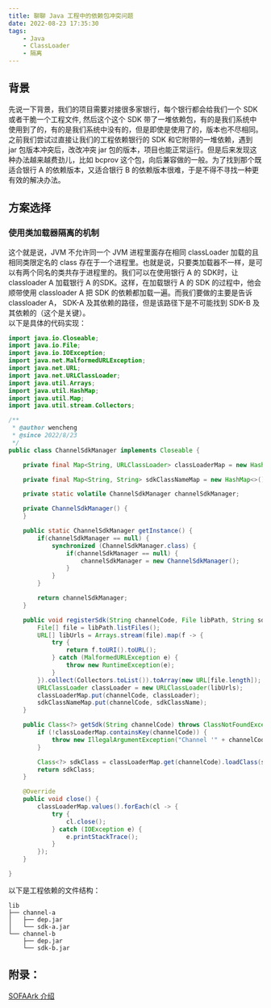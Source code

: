 ```yaml
---
title: 聊聊 Java 工程中的依赖包冲突问题
date: 2022-08-23 17:35:30
tags: 
    - Java
    - ClassLoader
    - 隔离
---
```

## 背景
先说一下背景，我们的项目需要对接很多家银行，每个银行都会给我们一个 SDK 或者干脆一个工程文件, 然后这个这个 SDK 带了一堆依赖包，有的是我们系统中使用到了的，有的是我们系统中没有的，但是即使是使用了的，版本也不尽相同。之前我们尝试过直接让我们的工程依赖银行的 SDK 和它附带的一堆依赖，遇到 jar 包版本冲突后，改改冲突 jar 包的版本，项目也能正常运行。但是后来发现这种办法越来越费劲儿，比如 bcprov 这个包，向后兼容做的一般。为了找到那个既适合银行 A 的依赖版本，又适合银行 B 的依赖版本很难，于是不得不寻找一种更有效的解决办法。

## 方案选择
### 使用类加载器隔离的机制
这个就是说，JVM 不允许同一个 JVM 进程里面存在相同 classLoader 加载的且相同类限定名的 class 存在于一个进程里。也就是说，只要类加载器不一样，是可以有两个同名的类共存于进程里的。我们可以在使用银行 A 的 SDK时，让 classloader A 加载银行 A 的SDK。这样，在加载银行 A 的 SDK 的过程中，他会顺带使用 classloader A 把 SDK 的依赖都加载一遍。而我们要做的主要是告诉 classloader A， SDK-A 及其依赖的路径，但是该路径下是不可能找到 SDK-B 及其依赖的（这个是关键）。  
以下是具体的代码实现：
```java
import java.io.Closeable;
import java.io.File;
import java.io.IOException;
import java.net.MalformedURLException;
import java.net.URL;
import java.net.URLClassLoader;
import java.util.Arrays;
import java.util.HashMap;
import java.util.Map;
import java.util.stream.Collectors;

/**
 * @author wencheng
 * @since 2022/8/23
 */
public class ChannelSdkManager implements Closeable {

	private final Map<String, URLClassLoader> classLoaderMap = new HashMap<>();

	private final Map<String, String> sdkClassNameMap = new HashMap<>();

	private static volatile ChannelSdkManager channelSdkManager;

	private ChannelSdkManager() {
	}

	public static ChannelSdkManager getInstance() {
		if(channelSdkManager == null) {
			synchronized (ChannelSdkManager.class) {
				if(channelSdkManager == null) {
					channelSdkManager = new ChannelSdkManager();
				}
			}
		}

		return channelSdkManager;
	}

	public void registerSdk(String channelCode, File libPath, String sdkClassName) {
		File[] file = libPath.listFiles();
		URL[] libUrls = Arrays.stream(file).map(f -> {
			try {
				return f.toURI().toURL();
			} catch (MalformedURLException e) {
				throw new RuntimeException(e);
			}
		}).collect(Collectors.toList()).toArray(new URL[file.length]);
		URLClassLoader classLoader = new URLClassLoader(libUrls);
		classLoaderMap.put(channelCode, classLoader);
		sdkClassNameMap.put(channelCode, sdkClassName);
	}

	public Class<?> getSdk(String channelCode) throws ClassNotFoundException {
		if (!classLoaderMap.containsKey(channelCode)) {
			throw new IllegalArgumentException("Channel '" + channelCode + "' not registered");
		}

		Class<?> sdkClass = classLoaderMap.get(channelCode).loadClass(sdkClassNameMap.get(channelCode));
		return sdkClass;
	}

	@Override
	public void close() {
		classLoaderMap.values().forEach(cl -> {
			try {
				cl.close();
			} catch (IOException e) {
				e.printStackTrace();
			}
		});
	}

}
```
以下是工程依赖的文件结构：

```
lib
├── channel-a
│   ├── dep.jar
│   └── sdk-a.jar
└── channel-b
    ├── dep.jar
    └── sdk-b.jar
```


## 附录：
[SOFAArk 介绍](https://www.sofastack.tech/projects/sofa-boot/sofa-ark-readme/)